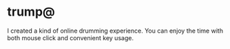 # trump@
I created a kind of online drumming experience. You can enjoy the time with both mouse click and convenient key usage.
